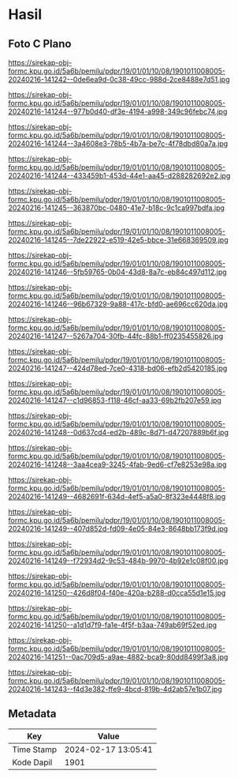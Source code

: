 # Hasil

## Foto C Plano

https://sirekap-obj-formc.kpu.go.id/5a6b/pemilu/pdpr/19/01/01/10/08/1901011008005-20240216-141242--0de6ea9d-0c38-49cc-988d-2ce8488e7d51.jpg

https://sirekap-obj-formc.kpu.go.id/5a6b/pemilu/pdpr/19/01/01/10/08/1901011008005-20240216-141244--977b0d40-df3e-4194-a998-349c96febc74.jpg

https://sirekap-obj-formc.kpu.go.id/5a6b/pemilu/pdpr/19/01/01/10/08/1901011008005-20240216-141244--3a4608e3-78b5-4b7a-be7c-4f78dbd80a7a.jpg

https://sirekap-obj-formc.kpu.go.id/5a6b/pemilu/pdpr/19/01/01/10/08/1901011008005-20240216-141244--433459b1-453d-44e1-aa45-d288282692e2.jpg

https://sirekap-obj-formc.kpu.go.id/5a6b/pemilu/pdpr/19/01/01/10/08/1901011008005-20240216-141245--363870bc-0480-41e7-b18c-9c1ca997bdfa.jpg

https://sirekap-obj-formc.kpu.go.id/5a6b/pemilu/pdpr/19/01/01/10/08/1901011008005-20240216-141245--7de22922-e519-42e5-bbce-31e668369509.jpg

https://sirekap-obj-formc.kpu.go.id/5a6b/pemilu/pdpr/19/01/01/10/08/1901011008005-20240216-141246--5fb59765-0b04-43d8-8a7c-eb84c497d112.jpg

https://sirekap-obj-formc.kpu.go.id/5a6b/pemilu/pdpr/19/01/01/10/08/1901011008005-20240216-141246--96b67329-9a88-417c-bfd0-ae696cc620da.jpg

https://sirekap-obj-formc.kpu.go.id/5a6b/pemilu/pdpr/19/01/01/10/08/1901011008005-20240216-141247--5267a704-30fb-44fc-88b1-ff0235455826.jpg

https://sirekap-obj-formc.kpu.go.id/5a6b/pemilu/pdpr/19/01/01/10/08/1901011008005-20240216-141247--424d78ed-7ce0-4318-bd06-efb2d5420185.jpg

https://sirekap-obj-formc.kpu.go.id/5a6b/pemilu/pdpr/19/01/01/10/08/1901011008005-20240216-141247--c1d96853-f118-46cf-aa33-69b2fb207e59.jpg

https://sirekap-obj-formc.kpu.go.id/5a6b/pemilu/pdpr/19/01/01/10/08/1901011008005-20240216-141248--0d637cd4-ed2b-489c-8d71-d47207889b6f.jpg

https://sirekap-obj-formc.kpu.go.id/5a6b/pemilu/pdpr/19/01/01/10/08/1901011008005-20240216-141248--3aa4cea9-3245-4fab-9ed6-cf7e8253e98a.jpg

https://sirekap-obj-formc.kpu.go.id/5a6b/pemilu/pdpr/19/01/01/10/08/1901011008005-20240216-141249--4682691f-634d-4ef5-a5a0-8f323e4448f8.jpg

https://sirekap-obj-formc.kpu.go.id/5a6b/pemilu/pdpr/19/01/01/10/08/1901011008005-20240216-141249--407d852d-fd09-4e05-84e3-8648bb173f9d.jpg

https://sirekap-obj-formc.kpu.go.id/5a6b/pemilu/pdpr/19/01/01/10/08/1901011008005-20240216-141249--f72934d2-9c53-484b-9970-4b92e1c08f00.jpg

https://sirekap-obj-formc.kpu.go.id/5a6b/pemilu/pdpr/19/01/01/10/08/1901011008005-20240216-141250--426d8f04-f40e-420a-b288-d0cca55d1e15.jpg

https://sirekap-obj-formc.kpu.go.id/5a6b/pemilu/pdpr/19/01/01/10/08/1901011008005-20240216-141250--a1d1d7f9-fa1e-4f5f-b3aa-749ab69f52ed.jpg

https://sirekap-obj-formc.kpu.go.id/5a6b/pemilu/pdpr/19/01/01/10/08/1901011008005-20240216-141251--0ac709d5-a9ae-4882-bca9-80dd8499f3a8.jpg

https://sirekap-obj-formc.kpu.go.id/5a6b/pemilu/pdpr/19/01/01/10/08/1901011008005-20240216-141243--f4d3e382-ffe9-4bcd-819b-4d2ab57e1b07.jpg


## Metadata

| Key        | Value               |
| ---------- | ------------------- |
| Time Stamp | 2024-02-17 13:05:41 |
| Kode Dapil | 1901                |



